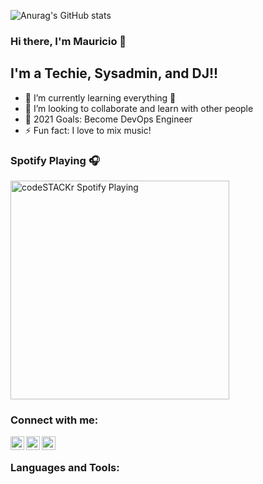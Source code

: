 
![Anurag's GitHub stats](https://github-readme-stats.vercel.app/api?username=anuraghazra&theme=dark&show_icons=true)
### Hi there, I'm Mauricio  👋

## I'm a Techie, Sysadmin, and DJ!!

- 🌱 I’m currently learning everything 🤣
- 👯 I’m looking to collaborate and learn with other people
- 🥅 2021 Goals: Become DevOps Engineer
- ⚡ Fun fact: I love to mix music!

### Spotify Playing 🎧

[<img src="https://now-playing-codestackr.vercel.app/api/spotify-playing" alt="codeSTACKr Spotify Playing" width="350" />](https://open.spotify.com/user/carrilloimauricio15)

### Connect with me:

[<img align="left" alt="codeSTACKr | Twitter" width="22px" src="https://cdn.jsdelivr.net/npm/simple-icons@v3/icons/twitter.svg" />][twitter]
[<img align="left" alt="codeSTACKr | LinkedIn" width="22px" src="https://cdn.jsdelivr.net/npm/simple-icons@v3/icons/linkedin.svg" />][linkedin]
[<img align="left" alt="codeSTACKr | Instagram" width="22px" src="https://cdn.jsdelivr.net/npm/simple-icons@v3/icons/instagram.svg" />][instagram]

<br />

### Languages and Tools:

<br />
<br />



[twitter]: https://twitter.com/icmau21
[instagram]: https://www.instagram.com/ibarriamauricio/
[linkedin]: https://www.linkedin.com/in/mauricio-carrillo-ibarria/

